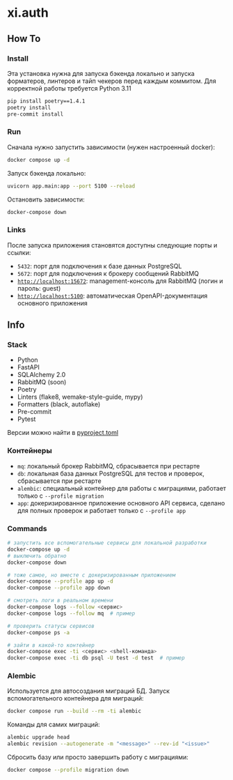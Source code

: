 # xi.auth
## How To
### Install
Эта установка нужна для запуска бэкенда локально и запуска форматеров, линтеров и тайп чекеров перед каждым коммитом. Для корректной работы требуется Python 3.11

```sh
pip install poetry==1.4.1
poetry install
pre-commit install
```

### Run
Сначала нужно запустить зависимости (нужен настроенный docker):
```sh
docker compose up -d
```

Запуск бэкенда локально:
```sh
uvicorn app.main:app --port 5100 --reload
```

Остановить зависимости:
```sh
docker-compose down
```

### Links
После запуска приложения становятся доступны следующие порты и ссылки:
- `5432`: порт для подключения к базе данных PostgreSQL
- `5672`: порт для подключения к брокеру сообщений RabbitMQ
- [`http://localhost:15672`](http://localhost:15672): management-консоль для RabbitMQ (логин и пароль: guest)
- [`http://localhost:5100`](http://localhost:5100/docs): автоматическая OpenAPI-документация основного приложения

## Info
### Stack
- Python
- FastAPI
- SQLAlchemy 2.0
- RabbitMQ (soon)
- Poetry
- Linters (flake8, wemake-style-guide, mypy)
- Formatters (black, autoflake)
- Pre-commit
- Pytest

Версии можно найти в [pyproject.toml](./pyproject.toml)

### Контейнеры
- `mq`: локальный брокер RabbitMQ, сбрасывается при рестарте
- `db`: локальная база данных PostgreSQL для тестов и проверок, сбрасывается при рестарте
- `alembic`: специальный контейнер для работы с миграциями, работает только с `--profile migration`
- `app`: докеризированное приложение основного API сервиса, сделано для полных проверок и работает только с `--profile app`

### Commands
```sh
# запустить все вспомогательные сервисы для локальной разработки
docker-compose up -d
# выключить обратно
docker-compose down

# тоже самое, но вместе с докеризированным приложением
docker-compose --profile app up -d
docker-compose --profile app down

# смотреть логи в реальном времени
docker-compose logs --follow <сервис>
docker-compose logs --follow mq  # пример

# проверить статусы сервисов
docker-compose ps -a

# зайти в какой-то контейнер
docker-compose exec -ti <сервис> <shell-команда>
docker-compose exec -ti db psql -U test -d test  # пример
```

### Alembic
Используется для автосоздания миграций БД. Запуск вспомогательного контейнера для миграций:
```sh
docker compose run --build --rm -ti alembic
```
Команды для самих миграций:
```sh
alembic upgrade head
alembic revision --autogenerate -m "<message>" --rev-id "<issue>"
```
Сбросить базу или просто завершить работу с миграциями:
```sh
docker compose --profile migration down
```
